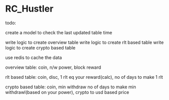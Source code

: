 # RC_Hustler


todo:

create a model to check the last updated table time

write logic to create overview table 
write logic to create rlt based table 
write logic to create crypto based table

use redis to cache the data 


overview table:
coin, n/w power, block reward

rlt based table:
coin, disc, 1 rlt eq 
your reward(calc), no of days to make 1 rlt

crypto based table:
coin, min withdraw
no of days to make min withdrawl(based on your power), crypto to usd based price

